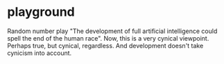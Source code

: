 # playground
Random number play
"The development of full artificial intelligence could spell the end of the human race".
Now, this is a very cynical viewpoint. Perhaps true, but cynical, regardless. 
And development doesn't take cynicism into account.
